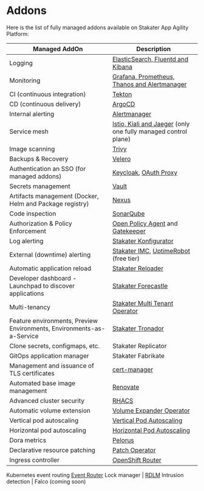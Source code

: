# Addons

Here is the list of fully managed addons available on Stakater App Agility Platform:

Managed AddOn | Description
--- | ---
Logging | [ElasticSearch, Fluentd and Kibana](./logging-stack/overview.md)
Monitoring | [Grafana, Prometheus, Thanos and Alertmanager](./monitoring-stack/overview.md)
CI (continuous integration) | [Tekton](./tekton/overview.md)
CD (continuous delivery) | [ArgoCD](./argocd/overview.md)
Internal alerting | [Alertmanager](./monitoring-stack/overview.md)
Service mesh | [Istio, Kiali and Jaeger](./service-mesh/overview.md) (only one fully managed control plane)
Image scanning | [Trivy](https://github.com/aquasecurity/trivy)
Backups & Recovery | [Velero](./velero/overview.md)
Authentication an SSO (for managed addons) | [Keycloak](https://access.redhat.com/documentation/en-us/red_hat_single_sign-on/7.6), [OAuth Proxy](https://github.com/oauth2-proxy/oauth2-proxy)
Secrets management | [Vault](./vault/overview.md)
Artifacts management (Docker, Helm and Package registry) | [Nexus](./nexus/overview.md)
Code inspection | [SonarQube](./sonarqube/overview.md)
Authorization & Policy Enforcement | [Open Policy Agent](https://www.openpolicyagent.org/) and [Gatekeeper](https://github.com/open-policy-agent/gatekeeper)
Log alerting | [Stakater Konfigurator](https://github.com/stakater/Konfigurator)
External (downtime) alerting | [Stakater IMC](https://github.com/stakater/IngressMonitorController), [UptimeRobot](https://uptimerobot.com/) (free tier)
Automatic application reload | [Stakater Reloader](https://github.com/stakater/Reloader)
Developer dashboard - Launchpad to discover applications | [Stakater Forecastle](./forecastle/overview.md)
Multi-tenancy | [Stakater Multi Tenant Operator](https://docs.stakater.com/mto/index.html)
Feature environments, Preview Environments, Environments-as-a-Service | [Stakater Tronador](https://docs.stakater.com/tronador/#)
Clone secrets, configmaps, etc. | Stakater Replicator
GitOps application manager | Stakater Fabrikate
Management and issuance of TLS certificates | [cert-manager](./cert-manager/overview.md)
Automated base image management | [Renovate](https://github.com/renovatebot/renovate)
Advanced cluster security | [RHACS](./rhacs/overview.md)
Automatic volume extension | [Volume Expander Operator](./volume-expander-operator/overview.md)
Vertical pod autoscaling | [Vertical Pod Autoscaling](./vertical-pod-autoscaler/overview.md)
Horizontal pod autoscaling | [Horizontal Pod Autoscaling](./horizontal-pod-autoscaler/overview.md)
Dora metrics | [Pelorus](./pelorus/overview.md)
Declarative resource patching | [Patch Operator](./patch-operator/overview.md)
Ingress controller | [OpenShift Router](./ingress-controller/overview.md)
Kubernetes event routing [Event Router](./event-router/overview.md)
Lock manager | [RDLM](./rdlm/overview.md)
Intrusion detection | Falco (coming soon)
